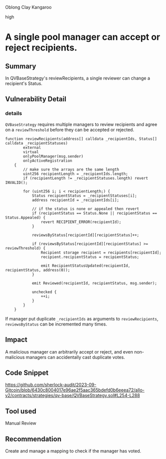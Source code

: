 Oblong Clay Kangaroo

high

# A single pool manager can accept or reject recipients.
## Summary
In QVBaseStrategy's reviewRecipients, a single reviewer can change a recipient's Status.

## Vulnerability Detail
### details

`QVBaseStrategy` requires multiple managers to review recipients and agree on a `reviewThreshold` before they can be accepted or rejected.

```solidity
function reviewRecipients(address[] calldata _recipientIds, Status[] calldata _recipientStatuses)
        external
        virtual
        onlyPoolManager(msg.sender)
        onlyActiveRegistration
    {
        // make sure the arrays are the same length
        uint256 recipientLength = _recipientIds.length;
        if (recipientLength != _recipientStatuses.length) revert INVALID();

        for (uint256 i; i < recipientLength;) {
            Status recipientStatus = _recipientStatuses[i];
            address recipientId = _recipientIds[i];

            // if the status is none or appealed then revert
            if (recipientStatus == Status.None || recipientStatus == Status.Appealed) {
                revert RECIPIENT_ERROR(recipientId);
            }

            reviewsByStatus[recipientId][recipientStatus]++;

            if (reviewsByStatus[recipientId][recipientStatus] >= reviewThreshold) {
                Recipient storage recipient = recipients[recipientId];
                recipient.recipientStatus = recipientStatus;

                emit RecipientStatusUpdated(recipientId, recipientStatus, address(0));
            }

            emit Reviewed(recipientId, recipientStatus, msg.sender);

            unchecked {
                ++i;
            }
        }
    }
```
If manager put duplicate `_recipientIds` as arguments to `reviewRecipients`, `reviewsByStatus` can be incremented many times.
## Impact
A malicious manager can arbitrarily accept or reject, and even non-malicious managers can accidentally cast duplicate votes.

## Code Snippet
https://github.com/sherlock-audit/2023-09-Gitcoin/blob/6430c8004017e96ae2f5aac365bdefd0b6eeea72/allo-v2/contracts/strategies/qv-base/QVBaseStrategy.sol#L254-L288

## Tool used

Manual Review

## Recommendation
Create and manage a mapping to check if the manager has voted.